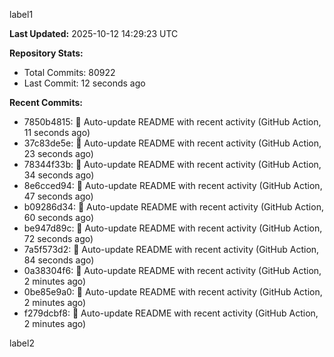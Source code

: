 
label1 
<!-- ACTIVITY_START -->
**Last Updated:** 2025-10-12 14:29:23 UTC

**Repository Stats:**
- Total Commits: 80922
- Last Commit: 12 seconds ago

**Recent Commits:**
- 7850b4815: 🤖 Auto-update README with recent activity (GitHub Action, 11 seconds ago)
- 37c83de5e: 🤖 Auto-update README with recent activity (GitHub Action, 23 seconds ago)
- 78344f33b: 🤖 Auto-update README with recent activity (GitHub Action, 34 seconds ago)
- 8e6cced94: 🤖 Auto-update README with recent activity (GitHub Action, 47 seconds ago)
- b09286d34: 🤖 Auto-update README with recent activity (GitHub Action, 60 seconds ago)
- be947d89c: 🤖 Auto-update README with recent activity (GitHub Action, 72 seconds ago)
- 7a5f573d2: 🤖 Auto-update README with recent activity (GitHub Action, 84 seconds ago)
- 0a38304f6: 🤖 Auto-update README with recent activity (GitHub Action, 2 minutes ago)
- 0be85e9a0: 🤖 Auto-update README with recent activity (GitHub Action, 2 minutes ago)
- f279dcbf8: 🤖 Auto-update README with recent activity (GitHub Action, 2 minutes ago)
<!-- ACTIVITY_END -->

label2
